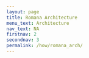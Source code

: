 ```yaml
---
layout: page
title: Romana Architecture
menu_text: Architecture
nav_text: NA
firstnav: 2
secondnav: 3
permalink: /how/romana_arch/
---
```




